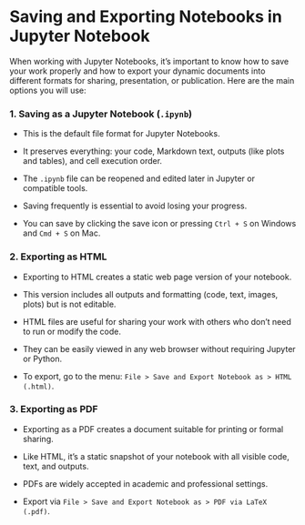# Saving and Exporting Notebooks in Jupyter Notebook

When working with Jupyter Notebooks, it’s important to know how to save your work properly and how to export your dynamic documents into different formats for sharing, presentation, or publication. Here are the main options you will use:

### 1. Saving as a Jupyter Notebook (`.ipynb`)
* This is the default file format for Jupyter Notebooks.

* It preserves everything: your code, Markdown text, outputs (like plots and tables), and cell execution order.

* The `.ipynb` file can be reopened and edited later in Jupyter or compatible tools.

* Saving frequently is essential to avoid losing your progress.

* You can save by clicking the save icon or pressing `Ctrl + S` on Windows and `Cmd + S` on Mac.

### 2. Exporting as HTML
* Exporting to HTML creates a static web page version of your notebook.

* This version includes all outputs and formatting (code, text, images, plots) but is not editable.

* HTML files are useful for sharing your work with others who don’t need to run or modify the code.

* They can be easily viewed in any web browser without requiring Jupyter or Python.

* To export, go to the menu: `File > Save and Export Notebook as > HTML (.html)`.

### 3. Exporting as PDF
* Exporting as a PDF creates a document suitable for printing or formal sharing.

* Like HTML, it’s a static snapshot of your notebook with all visible code, text, and outputs.

* PDFs are widely accepted in academic and professional settings.

* Export via `File > Save and Export Notebook as > PDF via LaTeX (.pdf)`.
